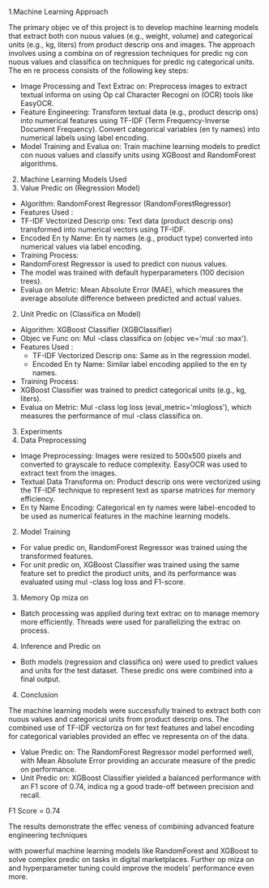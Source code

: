 ﻿1\.Machine Learning Approach 

The primary objec  ve of this project is to develop machine learning models that extract both con  nuous values (e.g., weight, volume) and categorical units (e.g., kg, liters) from product descrip  ons and images. The approach involves using a combina  on of regression techniques for predic  ng con  nuous values and classifica  on techniques for predic  ng categorical units. The en  re process consists of the following key steps: 

- Image Processing and Text Extrac  on: Preprocess images to extract textual informa  on using Op  cal Character Recogni  on (OCR) tools like EasyOCR. 
- Feature Engineering: Transform textual data (e.g., product descrip  ons) into numerical features using TF-IDF (Term Frequency-Inverse Document Frequency). Convert categorical variables (en  ty names) into numerical labels using label encoding. 
- Model Training and Evalua  on: Train machine learning models to predict con  nuous values and classify units using XGBoost and RandomForest algorithms. 
2. Machine Learning Models Used 
1. Value Predic  on (Regression Model) 
- Algorithm: RandomForest Regressor (RandomForestRegressor) 
- Features Used : 
- TF-IDF Vectorized Descrip  ons: Text data (product descrip  ons) transformed into numerical vectors using TF-IDF. 
- Encoded En  ty Name: En  ty names (e.g., product type) converted into numerical values via label encoding. 
- Training Process: 
- RandomForest Regressor is used to predict con  nuous values. 
- The model was trained with default hyperparameters (100 decision trees). 
- Evalua  on Metric: Mean Absolute Error (MAE), which measures the average absolute difference between predicted and actual values. 
2. Unit Predic  on (Classifica  on Model) 
- Algorithm: XGBoost Classifier (XGBClassifier) 
- Objec  ve Func  on: Mul  -class classifica  on (objec  ve='mul  :so  max'). 
- Features Used : 
  - TF-IDF Vectorized Descrip  ons: Same as in the regression model. 
  - Encoded En  ty Name: Similar label encoding applied to the en  ty names. 
- Training Process: 
- XGBoost Classifier was trained to predict categorical units (e.g., kg, liters). 
- Evalua  on Metric: Mul  -class log loss (eval\_metric='mlogloss'), which measures the performance of mul  -class classifica  on. 
3. Experiments 
1. Data Preprocessing 
- Image Preprocessing: Images were resized to 500x500 pixels and converted to grayscale to reduce complexity. EasyOCR was used to extract text from the images. 
- Textual Data Transforma  on: Product descrip  ons were vectorized using the TF-IDF technique to represent text as sparse matrices for memory efficiency. 
- En  ty Name Encoding: Categorical en  ty names were label-encoded to be used as numerical features in the machine learning models. 
2. Model Training 
- For value predic  on, RandomForest Regressor was trained using the transformed features.  
- For unit predic  on, XGBoost Classifier was trained using the same feature set to predict the product units, and its performance was evaluated using mul  -class log loss and F1-score. 
3. Memory Op  miza  on 
- Batch processing was applied during text extrac  on to manage memory more efficiently. Threads were used for parallelizing the extrac  on process. 
4. Inference and Predic  on 
- Both models (regression and classifica  on) were used to predict values and units for the test dataset. These predic  ons were combined into a final output. 
4. Conclusion 

The machine learning models were successfully trained to extract both con  nuous values and categorical units from product descrip  ons. The combined use of TF-IDF vectoriza  on for text features and label encoding for categorical variables provided an effec  ve representa  on of the data. 

- Value Predic  on: The RandomForest Regressor model performed well, with Mean Absolute Error providing an accurate measure of the predic  on performance. 
- Unit Predic  on: XGBoost Classifier yielded a balanced performance with an F1 score of 0.74, indica  ng a good trade-off between precision and recall. 

F1 Score = 0.74 

The results demonstrate the effec  veness of combining advanced feature engineering techniques 

with powerful machine learning models like RandomForest and XGBoost to solve complex predic  on tasks in digital marketplaces. Further op  miza  on and hyperparameter tuning could improve the models' performance even more. 
